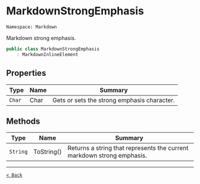 # MarkdownStrongEmphasis

`Namespace: Markdown`

Markdown strong emphasis.

```csharp
public class MarkdownStrongEmphasis
    : MarkdownInlineElement
```

## Properties

| Type | Name | Summary |
| --- | --- | --- |
| `Char` | Char | Gets or sets the strong emphasis character. |

## Methods

| Type | Name | Summary |
| --- | --- | --- |
| `String` | ToString() | Returns a string that represents the current markdown strong emphasis. |

---

[`< Back`](../)
